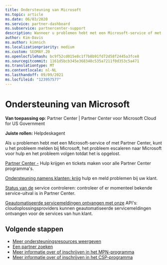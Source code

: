 ```yaml
---
title: Ondersteuning van Microsoft
ms.topic: article
ms.date: 06/03/2020
ms.service: partner-dashboard
ms.subservice: partnercenter-support
description: Wanneer u problemen hebt met een Microsoft-service of met Partner Center, kunt u naar Microsoft escaleren voor hulp en het probleem volgen totdat het is opgelost.
author: Kim-Davis
ms.author: kimnich
ms.localizationpriority: medium
ms.custom: SEOMAY.20
ms.openlocfilehash: bc9f52cd015e8c1f7b8b91fd72d58f2445a3fce8
ms.sourcegitcommit: 1161d5bcb345e368348c535a7211f0d353c5a471
ms.translationtype: MT
ms.contentlocale: nl-NL
ms.lasthandoff: 09/09/2021
ms.locfileid: "123957577"
---
```

# <a name="support-from-microsoft"></a>Ondersteuning van Microsoft

**Van toepassing op**: Partner Center | Partner Center voor Microsoft Cloud for US Government

**Juiste rollen:** Helpdeskagent

Als u problemen hebt met een Microsoft-service of met Partner Center, kunt u het probleem melden bij Microsoft, het probleem escaleren naar Microsoft voor hulp en het probleem volgen totdat het is opgelost.

[Partner Center -](report-problems-with-partner-center.md) Hulp krijgen en tickets maken voor alle Partner Center programma's.

[Ondersteuning namens klanten: krijg](report-problems-on-behalf-of-a-customer.md) hulp en meld problemen bij uw klant.

[Status van de](check-service-health.md) service controleren: controleer of er momenteel bekende service-uitval is in Partner Center.

[Geautomatiseerde servicemeldingen ontvangen met onze](get-automated-service-notifications-with-our-apis.md) API's: cloudoplossingsproviders kunnen geautomatiseerde servicemeldingen ontvangen voor de services van hun klant.

## <a name="next-steps"></a>Volgende stappen

- [Meer ondersteuningsresources weergeven](https://partner.microsoft.com/support/?stage=1)
- [Een partner zoeken](find-a-partner.md)
- [Meer informatie over of inschrijven in het MPN-programma](https://partner.microsoft.com/membership)
- [Meer informatie over of inschrijven in het CSP-programma](https://partner.microsoft.com/membership/cloud-solution-provider)
